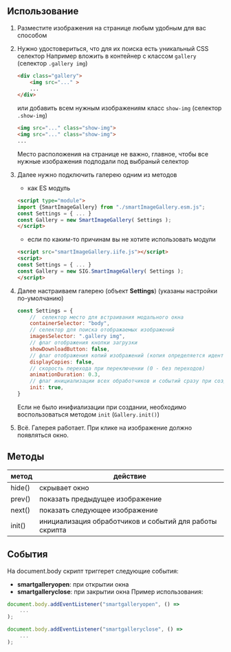 

## Использование
1. Разместите изображения на странице любым удобным для вас способом
2. Нужно удостовериться, что для их поиска есть уникальный CSS селектор
    Например вложить в контейнер с классом `gallery` (селектор `.gallery img`)
    ```html
    <div class="gallery">
        <img src="..." >
        ...
    </div>
    ```
    или добавить всем нужным изображениям класс `show-img` (селектор `.show-img`)
    ```html
    <img src="..." class="show-img">
    <img src="..." class="show-img">
    ...
    ```
    Место расположения на странице не важно, главное, чтобы все нужные изображения подподали под выбраный селектор

3. Далее нужно подключить галерею одним из методов

   -  как ES модуль
    ```html
    <script type="module">
    import {SmartImageGallery} from "./smartImageGallery.esm.js";
    const Settings = { ... }
    const Gallery = new SmartImageGallery( Settings );
    </script>
    ```
   - если по каким-то причинам вы не хотите использовать модули
    ```html
    <script src="smartImageGallery.iife.js"></script>
    <script>
    const Settings = { ... }
    const Gallery = new SIG.SmartImageGallery( Settings );
    </script>
    ```
4. Далее настраиваем галерею (объект **Settings**)
   (указаны настройки по-умолчанию)
    ```js
    const Settings = {
        //  селектор место для встраивания модального окна
        containerSelector: "body", 
        // селектор для поиска отображаемых изображений
        imagesSelector: ".gallery img", 
        // флаг отображения кнопки загрузки
        showDownloadButton: false,
        // флаг отображения копий изображений (копия определяется идентичным адресом)
        displayCopies: false,
        // скорость перехода при переключении (0 - без переходов)
        animationDuration: 0.3,
        // флаг инициализации всех обработчиков и событий сразу при создании
        init: true,
    }
    ```
    Если не было инифиализации при создании, необходимо воспользоваться методом `init` (`Gallery.init()`)
5. Всё. Галерея работает. При клике на изображение должно появляться окно.


## Методы
| метод | действие |
| --- | --- |
| hide() | скрывает окно |
| prev() | показать предыдущее изображение |
| next() | показать следующее изображение |
| init() | инициализация обработчиков и событий для работы скрипта |

## События
На document.body скрипт триггерет следующие события:
- **smartgalleryopen**:  при открытии окна
- **smartgalleryclose**: при закрытии окна
Пример использования:
```js
document.body.addEventListener("smartgalleryopen", () =>
    ...
);

document.body.addEventListener("smartgalleryclose", () =>
    ...
);
```